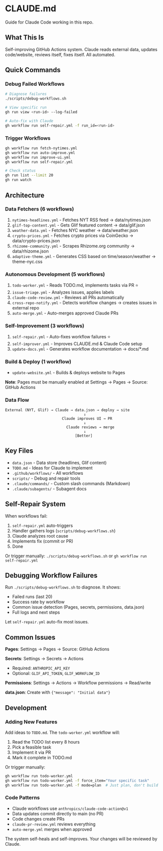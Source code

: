 # CLAUDE.md

Guide for Claude Code working in this repo.

## What This Is

Self-improving GitHub Actions system. Claude reads external data, updates code/website, reviews itself, fixes itself. All automated.

## Quick Commands

### Debug Failed Workflows
```bash
# Diagnose failures
./scripts/debug-workflows.sh

# View specific run
gh run view <run-id> --log-failed

# Auto-fix with Claude
gh workflow run self-repair.yml -f run_id=<run-id>
```

### Trigger Workflows
```bash
gh workflow run fetch-nytimes.yml
gh workflow run auto-improve.yml
gh workflow run improve-ui.yml
gh workflow run self-repair.yml

# Check status
gh run list --limit 20
gh run watch
```

## Architecture

### Data Fetchers (6 workflows)

1. `nytimes-headlines.yml` - Fetches NYT RSS feed → data/nytimes.json
2. `glif-top-content.yml` - Gets Glif featured content → data/glif.json
3. `weather-data.yml` - Fetches NYC weather → data/weather.json
4. `crypto-prices.yml` - Fetches crypto prices via CoinGecko → data/crypto-prices.json
5. `rhizome-community.yml` - Scrapes Rhizome.org community → data/rhizome.json
6. `adaptive-theme.yml` - Generates CSS based on time/season/weather → theme-nyc.css

### Autonomous Development (5 workflows)

1. `todo-worker.yml` - Reads TODO.md, implements tasks via PR ⭐
2. `issue-triage.yml` - Analyzes issues, applies labels
3. `claude-code-review.yml` - Reviews all PRs automatically
4. `cross-repo-notify.yml` - Detects workflow changes → creates issues in external repo
5. `auto-merge.yml` - Auto-merges approved Claude PRs

### Self-Improvement (3 workflows)

1. `self-repair.yml` - Auto-fixes workflow failures ⭐
2. `self-improver.yml` - Improves CLAUDE.md & Claude Code setup
3. `update-docs.yml` - Generates workflow documentation → docs/*.md

### Build & Deploy (1 workflow)

- `update-website.yml` - Builds & deploys website to Pages

**Note**: Pages must be manually enabled at Settings → Pages → Source: GitHub Actions

### Data Flow

```
External (NYT, Glif) → Claude → data.json → deploy → site
                                    ↓
                          Claude improves UI → PR
                                    ↓
                            Claude reviews → merge
                                    ↓
                                [Better]
```

## Key Files

- `data.json` - Data store (headlines, Glif content)
- `TODO.md` - Ideas for Claude to implement
- `.github/workflows/` - All workflows
- `scripts/` - Debug and repair tools
- `.claude/commands/` - Custom slash commands (Markdown)
- `.claude/subagents/` - Subagent docs

## Self-Repair System

When workflows fail:

1. `self-repair.yml` auto-triggers
2. Handler gathers logs (`scripts/debug-workflows.sh`)
3. Claude analyzes root cause
4. Implements fix (commit or PR)
5. Done

Or trigger manually: `./scripts/debug-workflows.sh` or `gh workflow run self-repair.yml`

## Debugging Workflow Failures

Run `./scripts/debug-workflows.sh` to diagnose. It shows:
- Failed runs (last 20)
- Success rate by workflow
- Common issue detection (Pages, secrets, permissions, data.json)
- Full logs and next steps

Let `self-repair.yml` auto-fix most issues.

## Common Issues

**Pages**: Settings → Pages → Source: GitHub Actions

**Secrets**: Settings → Secrets → Actions
- Required: `ANTHROPIC_API_KEY`
- Optional: `GLIF_API_TOKEN`, `GLIF_WORKFLOW_ID`

**Permissions**: Settings → Actions → Workflow permissions → Read/write

**data.json**: Create with `{"message": "Initial data"}`

## Development

### Adding New Features

Add ideas to `TODO.md`. The `todo-worker.yml` workflow will:
1. Read the TODO list every 8 hours
2. Pick a feasible task
3. Implement it via PR
4. Mark it complete in TODO.md

Or trigger manually:
```bash
gh workflow run todo-worker.yml
gh workflow run todo-worker.yml -f force_item="Your specific task"
gh workflow run todo-worker.yml -f mode=plan  # Just plan, don't build
```

### Code Patterns

- Claude workflows use `anthropics/claude-code-action@v1`
- Data updates commit directly to main (no PR)
- Code changes create PRs
- `claude-pr-review.yml` reviews everything
- `auto-merge.yml` merges when approved

The system self-heals and self-improves. Your changes will be reviewed by Claude.
